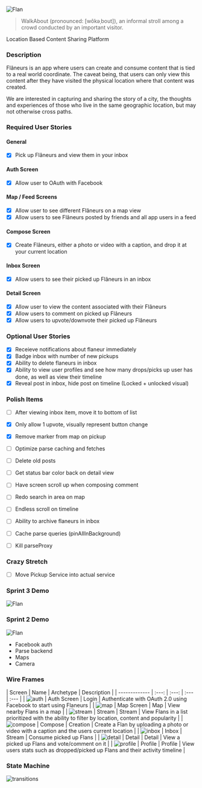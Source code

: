![Flan](/images/logo.png)
> WalkAbout (pronounced: [wôkəˌbout]), 
> an informal stroll among a crowd conducted by an important visitor.

Location Based Content Sharing Platform

### Description
Flâneurs is an app where users can create and consume content that is tied to a real world coordinate.  The caveat being, that users can only view this content after they have visited the physical location where that content was created.

We are interested in capturing and sharing the story of a city, the thoughts and experiences of those who live in the same geographic location, but may not otherwise cross paths.  

### Required User Stories

#### General
- [x] Pick up Flâneurs and view them in your inbox

#### Auth Screen
- [x] Allow user to OAuth with Facebook

#### Map / Feed Screens
- [x] Allow user to see different Flâneurs on a map view
- [x] Allow users to see Flâneurs posted by friends and all app users in a feed
 
#### Compose Screen
- [x] Create Flâneurs, either a photo or video with a caption, and drop it at your current location
 
#### Inbox Screen
- [x] Allow users to see their picked up Flâneurs in an inbox
 
#### Detail Screen
- [x] Allow user to view the content associated with their Flâneurs
- [x] Allow users to comment on picked up Flâneurs
- [x] Allow users to upvote/downvote their picked up Flâneurs 

### Optional User Stories
- [x] Receieve notifications about flaneur immediately
- [x] Badge inbox with number of new pickups
- [x] Ability to delete flaneurs in inbox
- [x] Ability to view user profiles and see how many drops/picks up user has done, as well as view their timeline
- [x] Reveal post in inbox, hide post on timeline (Locked + unlocked visual)

### Polish Items
- [ ] After viewing inbox item, move it to bottom of list
- [x] Only allow 1 upvote, visually represent button change
- [x] Remove marker from map on pickup
- [ ] Optimize parse caching and fetches
- [ ] Delete old posts
- [ ] Get status bar color back on detail view
- [ ] Have screen scroll up when composing comment
- [ ] Redo search in area on map
- [ ] Endless scroll on timeline
- [ ] Ability to archive flaneurs in inbox
- [ ] Cache parse queries (pinAllInBackground)
- [ ] Kill parseProxy


### Crazy Stretch
- [ ] Move Pickup Service into actual service

### Sprint 3 Demo
![Flan](/images/flan_demo_2.gif)

### Sprint 2 Demo
![Flan](/images/flan_demo_1.gif)
- Facebook auth
- Parse backend
- Maps
- Camera

### Wire Frames
| Screen  | Name | Archetype | Description |
| ------------- | :---: | :---: | :---  | :---  |
| ![auth](/wireframes/wireframe_auth.jpg) | Auth Screen | Login | Authenticate with OAuth 2.0 using Facebook to start using Flaneurs |
| ![map](/wireframes/wireframe_map.jpg) | Map Screen | Map | View nearby Flans in a map |
| ![stream](/wireframes/wireframe_feed.jpg) | Stream | Stream | View Flans in a list prioritized with the ability to filter by location, content and popularity  |
| ![compose](/wireframes/wireframe_compose.jpg) | Compose | Creation | Create a Flan by uploading a photo or video with a caption and the users current location  |
| ![inbox](/wireframes/wireframe_inbox.jpg) | Inbox | Stream | Consume picked up Flans |
| ![detail](/wireframes/wireframe_detail.jpg) | Detail | Detail | View a picked up Flans and vote/comment on it |
| ![profile](/wireframes/wireframe_profile.jpg) | Profile | Profile | View users stats such as dropped/picked up Flans and their activity timeline |

### State Machine
![transitions](/images/Transitions.png)


